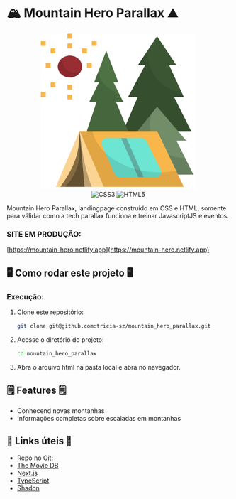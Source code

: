 # 🏔️ Mountain Hero Parallax ⛰️

<div align="center">
<img src="https://raw.githubusercontent.com/tricia-sz/florest-camping-parallax/refs/heads/main/.gitassets/capa.png" width="350" />


<!-- <div data-badges>
  <img src="https://img.shields.io/github/stars/portfolio-projetos-dev/kino?style=for-the-badge" alt="GitHub stars" />
  <img src="https://img.shields.io/github/forks/portfolio-projetos-dev/kino?style=for-the-badge" alt="GitHub forks" />
  <img src="https://img.shields.io/github/issues/portfolio-projetos-dev/kino?style=for-the-badge" alt="GitHub issues" />
</div> -->

<div data-badges>
  <!-- <img src="https://img.shields.io/badge/next.js-%23000000.svg?style=for-the-badge&logo=nextdotjs&logoColor=white" alt="Next.js" /> -->
  <!-- <img src="https://img.shields.io/badge/typescript-%23007ACC.svg?style=for-the-badge&logo=typescript&logoColor=white" alt="TypeScript" /> -->
  <!-- <img src="https://img.shields.io/badge/react-%2320232a.svg?style=for-the-badge&logo=react&logoColor=%2361DAFB" alt="React" />
  <img src="https://img.shields.io/badge/node.js-%2343853D.svg?style=for-the-badge&logo=node.js&logoColor=white" alt="Node.js" /> -->
  <img src="https://img.shields.io/badge/css3-%231572B6.svg?style=for-the-badge&logo=css3&logoColor=white" alt="CSS3" />
  <img src="https://img.shields.io/badge/html5-%23E34F26.svg?style=for-the-badge&logo=html5&logoColor=white" alt="HTML5" />
</div>
</div>

Mountain Hero Parallax, landingpage construído  em CSS e HTML, somente para válidar como a tech parallax funciona e treinar JavascriptJS e eventos.

### SITE EM PRODUÇÃO:

[https://mountain-hero.netlify.app](https://mountain-hero.netlify.app)

## 🖥️ Como rodar este projeto 🖥️


### Execução:

1. Clone este repositório:

   ```sh
   git clone git@github.com:tricia-sz/mountain_hero_parallax.git
   ```

2. Acesse o diretório do projeto:

   ```sh
   cd mountain_hero_parallax
   ```



6. Abra o arquivo html  na pasta local e abra no navegador.

## 🗒️ Features 🗒️

- Conhecend novas montanhas
- Informações completas sobre escaladas em montanhas


## 💎 Links úteis 💎

- Repo no Git:
- [The Movie DB](https://www.themoviedb.org)
- [Next.js](https://nextjs.org/docs)
- [TypeScript](https://www.typescriptlang.org/docs)
- [Shadcn](https://ui.shadcn.com)




